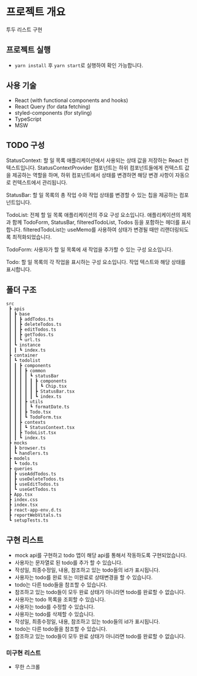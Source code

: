 # 프로젝트 개요

투두 리스트 구현
## 프로젝트 실행

- `yarn install` 후 `yarn start`로 실행하여 확인 가능합니다.

## 사용 기술

- React (with functional components and hooks)
- React Query (for data fetching)
- styled-components (for styling)
- TypeScript
- MSW
## TODO 구성

StatusContext: 할 일 목록 애플리케이션에서 사용되는 상태 값을 저장하는 React 컨텍스트입니다. StatusContextProvider 컴포넌트는 하위 컴포넌트들에게 컨텍스트 값을 제공하는 역할을 하며, 하위 컴포넌트에서 상태를 변경하면 해당 변경 사항이 자동으로 컨텍스트에서 관리됩니다.

StatusBar: 할 일 목록의 총 작업 수와 작업 상태를 변경할 수 있는 칩을 제공하는 컴포넌트입니다.

TodoList: 전체 할 일 목록 애플리케이션의 주요 구성 요소입니다. 애플리케이션의 제목과 함께 TodoForm, StatusBar, filteredTodoList, Todos 등을 포함하는 헤더를 표시합니다. filteredTodoList는 useMemo를 사용하여 상태가 변경될 때만 리랜더링되도록 최적화되었습니다.

TodoForm: 사용자가 할 일 목록에 새 작업을 추가할 수 있는 구성 요소입니다.

Todo: 할 일 목록의 각 작업을 표시하는 구성 요소입니다. 작업 텍스트와 해당 상태를 표시합니다.

## 폴더 구조
```
src
 ┣ apis
 ┃ ┣ base
 ┃ ┃ ┣ addTodos.ts
 ┃ ┃ ┣ deleteTodos.ts
 ┃ ┃ ┣ editTodos.ts
 ┃ ┃ ┣ getTodos.ts
 ┃ ┃ ┗ url.ts
 ┃ ┗ instance
 ┃ ┃ ┗ index.ts
 ┣ container
 ┃ ┗ todolist
 ┃ ┃ ┣ components
 ┃ ┃ ┃ ┣ common
 ┃ ┃ ┃ ┃ ┗ statusBar
 ┃ ┃ ┃ ┃ ┃ ┣ components
 ┃ ┃ ┃ ┃ ┃ ┃ ┗ Chip.tsx
 ┃ ┃ ┃ ┃ ┃ ┣ StatusBar.tsx
 ┃ ┃ ┃ ┃ ┃ ┗ index.ts
 ┃ ┃ ┃ ┣ utils
 ┃ ┃ ┃ ┃ ┗ formatDate.ts
 ┃ ┃ ┃ ┣ Todo.tsx
 ┃ ┃ ┃ ┗ TodoForm.tsx
 ┃ ┃ ┣ contexts
 ┃ ┃ ┃ ┗ StatusContext.tsx
 ┃ ┃ ┣ TodoList.tsx
 ┃ ┃ ┗ index.ts
 ┣ mocks
 ┃ ┣ browser.ts
 ┃ ┗ handlers.ts
 ┣ models
 ┃ ┗ todo.ts
 ┣ queries
 ┃ ┣ useAddTodos.ts
 ┃ ┣ useDeleteTodos.ts
 ┃ ┣ useEditTodos.ts
 ┃ ┗ useGetTodos.ts
 ┣ App.tsx
 ┣ index.css
 ┣ index.tsx
 ┣ react-app-env.d.ts
 ┣ reportWebVitals.ts
 ┗ setupTests.ts
 ```
## 구현 리스트

- mock api를 구현하고 todo 앱이 해당 api를 통해서 작동하도록 구현되었습니다.
- 사용자는 문자열로 된 todo를 추가 할 수 있습니다.
- 작성일, 최종수정일, 내용, 참조하고 있는 todo들의 id가 표시됩니다.
- 사용자는 todo를 완료 또는 미완료로 상태변경을 할 수 있습니다.
- todo는 다른 todo들을 참조할 수 있습니다.
- 참조하고 있는 todo들이 모두 완료 상태가 아니라면 todo를 완료할 수 없습니다.
- 사용자는 todo 목록을 조회할 수 있습니다.
- 사용자는 todo를 수정할 수 있습니다.
- 사용자는 todo를 삭제할 수 있습니다.
- 작성일, 최종수정일, 내용, 참조하고 있는 todo들의 id가 표시됩니다.
- todo는 다른 todo들을 참조할 수 있습니다.
- 참조하고 있는 todo들이 모두 완료 상태가 아니라면 todo를 완료할 수 없습니다.
### 미구현 리스트
- 무한 스크롤


